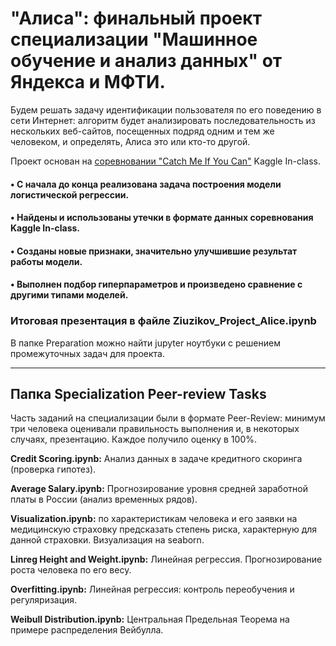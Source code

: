 # "Алиса": финальный проект специализации "Машинное обучение и анализ данных" от Яндекса и МФТИ.

Будем решать задачу идентификации пользователя по его поведению в сети Интернет: алгоритм будет анализировать последовательность из нескольких веб-сайтов, посещенных подряд одним и тем же человеком, и определять, Алиса это или кто-то другой.

Проект основан на [соревновании "Catch Me If You Can"](https://inclass.kaggle.com/c/catch-me-if-you-can-intruder-detection-through-webpage-session-tracking2) Kaggle In-class.

#### • С начала до конца реализована задача построения модели логистической регрессии.

#### • Найдены и использованы утечки в формате данных соревнования Kaggle In-class.

#### • Созданы новые признаки, значительно улучшившие результат работы модели.

#### • Выполнен подбор гиперпараметров и произведено сравнение с другими типами моделей.

### Итоговая презентация в файле Ziuzikov_Project_Alice.ipynb

В папке Preparation можно найти jupyter ноутбуки с решением промежуточных задач для проекта.

<hr />

## Папка Specialization Peer-review Tasks

Часть заданий на специализации были в формате Peer-Review: минимум три человека оценивали правильность выполнения и, в некоторых случаях, презентацию. Каждое получило оценку в 100%.

**Credit Scoring.ipynb:** Анализ данных в задаче кредитного скоринга (проверка гипотез).

**Average Salary.ipynb:** Прогнозирование уровня средней заработной платы в России (анализ временных рядов).

**Visualization.ipynb:** по характеристикам человека и его заявки на медицинскую страховку предсказать степень риска, характерную для данной страховки. Визуализация на seaborn.

**Linreg Height and Weight.ipynb:** Линейная регрессия. Прогнозирование роста человека по его весу.

**Overfitting.ipynb:** Линейная регрессия: контроль переобучения и регуляризация.

**Weibull Distribution.ipynb:** Центральная Предельная Теорема на примере распределения Вейбулла.
